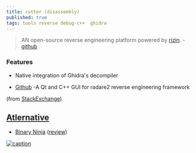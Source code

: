 ```yaml
---
title: cutter (disassembly)
published: true
tags: tools reverse debug-c++  ghidra
---
```

> AN open-source reverse engineering platform powered by [rizin](https://github.com/rizinorg/rizin). - [github](https://github.com/rizinorg/cutter?tab=readme-ov-file#cutter)

### Features
- Native integration of Ghidra's decompiler 

- [Github](https://github.com/radareorg/cutter) -A Qt and C++ GUI for radare2 reverse engineering framework

(from [StackExchange](https://unix.stackexchange.com/questions/418354/understanding-what-a-linux-binary-is-doing))

## [Atlernative](https://news.ycombinator.com/item?id=17252585)
- [Binary Ninja](https://binary.ninja/) ([review](https://www.trailofbits.com/research-and-development/binja/))

[![caption](https://raw.githubusercontent.com/rizinorg/cutter/dev/docs/source/images/screenshot.png) ](https://github.com/rizinorg/cutter?tab=readme-ov-file#cutter)
